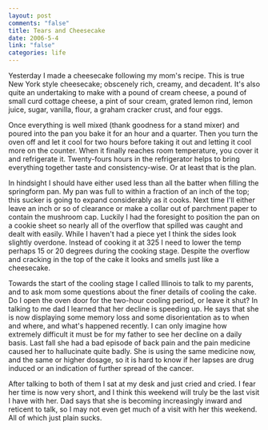 ```yaml
--- 
layout: post
comments: "false"
title: Tears and Cheesecake
date: 2006-5-4
link: "false"
categories: life
---
```

Yesterday I made a cheesecake following my mom's recipe. This is true New York style cheesecake; obscenely rich, creamy, and decadent. It's also quite an undertaking to make with a pound of cream cheese, a pound of small curd cottage cheese, a pint of sour cream, grated lemon rind, lemon juice, sugar, vanilla, flour, a graham cracker crust, and four eggs.

Once everything is well mixed (thank goodness for a stand mixer) and poured into the pan you bake it for an hour and a quarter. Then you turn the oven off and let it cool for two hours before taking it out and letting it cool more on the counter. When it finally reaches room temperature, you cover it and refrigerate it. Twenty-fours hours in the refrigerator helps to bring everything together taste and consistency-wise. Or at least that is the plan.

In hindsight I should have either used less than all the batter when filling the springform pan. My pan was full to within a fraction of an inch of the top; this sucker is going to expand considerably as it cooks. Next time I'll either leave an inch or so of clearance or make a collar out of parchment paper to contain the mushroom cap. Luckily I had the foresight to position the pan on a cookie sheet so nearly all of the overflow that spilled was caught and dealt with easily. While I haven't had a piece yet I think the sides look slightly overdone. Instead of cooking it at 325 I need to lower the temp perhaps 15 or 20 degrees during the cooking stage. Despite the overflow and cracking in the top of the cake it looks and smells just like a cheesecake.

Towards the start of the cooling stage I called Illinois to talk to my parents, and to ask mom some questions about the finer details of cooling the cake. Do I open the oven door for the two-hour cooling period, or leave it shut? In talking to me dad I learned that her decline is speeding up. He says that she is now displaying some memory loss and some disorientation as to when and where, and what's happened recently. I can only imagine how extremely difficult it must be for my father to see her decline on a daily basis. Last fall she had a bad episode of back pain and the pain medicine caused her to hallucinate quite badly. She is using the same medicine now, and the same or higher dosage, so it is hard to know if her lapses are drug induced or an indication of further spread of the cancer.

After talking to both of them I sat at my desk and just cried and cried. I fear her time is now very short, and I think this weekend will truly be the last visit I have  with her. Dad says that she is becoming increasingly inward and reticent to talk, so I may not even get much of a visit with her this weekend. All of which just plain sucks.

